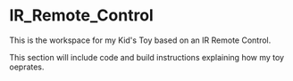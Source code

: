 # IR_Remote_Control

This is the workspace for my Kid's Toy based on an IR Remote Control.

This section will include code and build instructions explaining how my toy oeprates. 
